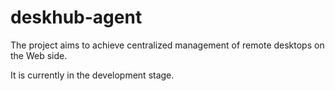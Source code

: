 # deskhub-agent

The project aims to achieve centralized management of remote desktops on the Web side.

It is currently in the development stage.  
